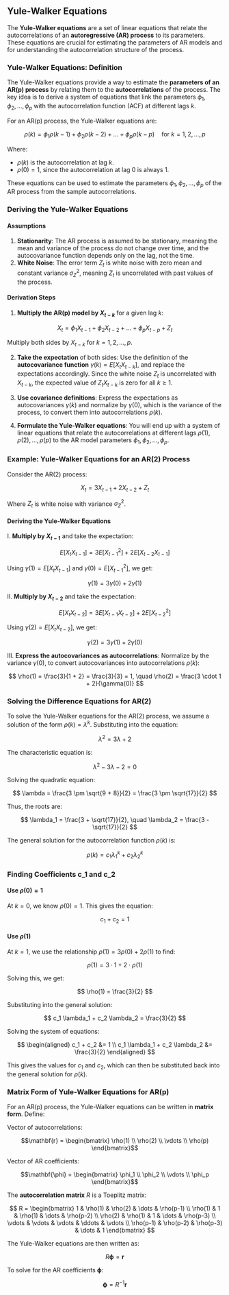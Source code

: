 ## Yule-Walker Equations

The **Yule-Walker equations** are a set of linear equations that relate the autocorrelations of an **autoregressive (AR) process** to its parameters. These equations are crucial for estimating the parameters of AR models and for understanding the autocorrelation structure of the process.

### Yule-Walker Equations: Definition

The Yule-Walker equations provide a way to estimate the **parameters of an AR(p) process** by relating them to the **autocorrelations** of the process. The key idea is to derive a system of equations that link the parameters $\phi_1, \phi_2, \dots, \phi_p$ with the autocorrelation function (ACF) at different lags $k$.

For an AR(p) process, the Yule-Walker equations are:

$$
\rho(k) = \phi_1 \rho(k-1) + \phi_2 \rho(k-2) + \dots + \phi_p \rho(k-p) \quad \text{for } k = 1, 2, \dots, p
$$

Where:

- $\rho(k)$ is the autocorrelation at lag $k$.
- $\rho(0) = 1$, since the autocorrelation at lag 0 is always 1.

These equations can be used to estimate the parameters $\phi_1, \phi_2, \dots, \phi_p$ of the AR process from the sample autocorrelations.

### Deriving the Yule-Walker Equations

#### Assumptions

1. **Stationarity**: The AR process is assumed to be stationary, meaning the mean and variance of the process do not change over time, and the autocovariance function depends only on the lag, not the time.
2. **White Noise**: The error term $Z_t$ is white noise with zero mean and constant variance $\sigma_Z^2$, meaning $Z_t$ is uncorrelated with past values of the process.

#### Derivation Steps

1. **Multiply the AR(p) model by $X_{t-k}$** for a given lag $k$:

$$
X_t = \phi_1 X_{t-1} + \phi_2 X_{t-2} + \dots + \phi_p X_{t-p} + Z_t
$$

Multiply both sides by $X_{t-k}$ for $k = 1, 2, \dots, p$.

2. **Take the expectation** of both sides: Use the definition of the **autocovariance function** $\gamma(k) = E[X_t X_{t-k}]$, and replace the expectations accordingly. Since the white noise $Z_t$ is uncorrelated with $X_{t-k}$, the expected value of $Z_t X_{t-k}$ is zero for all $k \geq 1$.

3. **Use covariance definitions**: Express the expectations as autocovariances $\gamma(k)$ and normalize by $\gamma(0)$, which is the variance of the process, to convert them into autocorrelations $\rho(k)$.

4. **Formulate the Yule-Walker equations**: You will end up with a system of linear equations that relate the autocorrelations at different lags $\rho(1), \rho(2), \dots, \rho(p)$ to the AR model parameters $\phi_1, \phi_2, \dots, \phi_p$.

### Example: Yule-Walker Equations for an AR(2) Process

Consider the AR(2) process:

$$
X_t = 3 X_{t-1} + 2 X_{t-2} + Z_t
$$

Where $Z_t$ is white noise with variance $\sigma_Z^2$.

#### Deriving the Yule-Walker Equations

I. **Multiply by $X_{t-1}$** and take the expectation:

$$
E[X_t X_{t-1}] = 3 E[X_{t-1}^2] + 2 E[X_{t-2} X_{t-1}]
$$

Using $\gamma(1) = E[X_t X_{t-1}]$ and $\gamma(0) = E[X_{t-1}^2]$, we get:

$$
\gamma(1) = 3 \gamma(0) + 2 \gamma(1)
$$

II. **Multiply by $X_{t-2}$** and take the expectation:

$$
E[X_t X_{t-2}] = 3 E[X_{t-1} X_{t-2}] + 2 E[X_{t-2}^2]
$$

Using $\gamma(2) = E[X_t X_{t-2}]$, we get:

$$
\gamma(2) = 3 \gamma(1) + 2 \gamma(0)
$$

III. **Express the autocovariances as autocorrelations**: Normalize by the variance $\gamma(0)$, to convert autocovariances into autocorrelations $\rho(k)$:

$$
\rho(1) = \frac{3}{1 + 2} = \frac{3}{3} = 1, \quad \rho(2) = \frac{3 \cdot 1 + 2}{\gamma(0)}
$$

### Solving the Difference Equations for AR(2)

To solve the Yule-Walker equations for the AR(2) process, we assume a solution of the form $\rho(k) = \lambda^k$. Substituting into the equation:

$$
\lambda^2 = 3 \lambda + 2
$$

The characteristic equation is:

$$
\lambda^2 - 3 \lambda - 2 = 0
$$

Solving the quadratic equation:

$$
\lambda = \frac{3 \pm \sqrt{9 + 8}}{2} = \frac{3 \pm \sqrt{17}}{2}
$$

Thus, the roots are:

$$
\lambda_1 = \frac{3 + \sqrt{17}}{2}, \quad \lambda_2 = \frac{3 - \sqrt{17}}{2}
$$

The general solution for the autocorrelation function $\rho(k)$ is:

$$
\rho(k) = c_1 \lambda_1^k + c_2 \lambda_2^k
$$

### Finding Coefficients c_1 and c_2

#### Use $\rho(0) = 1$

At $k = 0$, we know $\rho(0) = 1$. This gives the equation:

$$
c_1 + c_2 = 1
$$

#### Use $\rho(1)$

At $k = 1$, we use the relationship $\rho(1) = 3 \rho(0) + 2 \rho(1)$ to find:

$$
\rho(1) = 3 \cdot 1 + 2 \cdot \rho(1)
$$

Solving this, we get:

$$
\rho(1) = \frac{3}{2}
$$

Substituting into the general solution:

$$
c_1 \lambda_1 + c_2 \lambda_2 = \frac{3}{2}
$$

Solving the system of equations:

$$
\begin{aligned}
c_1 + c_2 &= 1 \\
c_1 \lambda_1 + c_2 \lambda_2 &= \frac{3}{2}
\end{aligned}
$$

This gives the values for $c_1$ and $c_2$, which can then be substituted back into the general solution for $\rho(k)$.

### Matrix Form of Yule-Walker Equations for AR(p)

For an AR(p) process, the Yule-Walker equations can be written in **matrix form**. Define:

Vector of autocorrelations:

$$\mathbf{r} = \begin{bmatrix} \rho(1) \\ \rho(2) \\ \vdots \\ \rho(p) \end{bmatrix}$$ 

Vector of AR coefficients:

$$\mathbf{\phi} = \begin{bmatrix} \phi_1 \\ \phi_2 \\ \vdots \\ \phi_p \end{bmatrix}$$

The **autocorrelation matrix** $R$ is a Toeplitz matrix:

$$
R = \begin{bmatrix}
1 & \rho(1) & \rho(2) & \dots & \rho(p-1) \\
\rho(1) & 1 & \rho(1) & \dots & \rho(p-2) \\
\rho(2) & \rho(1) & 1 & \dots & \rho(p-3) \\
\vdots & \vdots & \vdots & \ddots & \vdots \\
\rho(p-1) & \rho(p-2) & \rho(p-3) & \dots & 1
\end{bmatrix}
$$

The Yule-Walker equations are then written as:

$$
R \mathbf{\phi} = \mathbf{r}
$$

To solve for the AR coefficients $\mathbf{\phi}$:

$$
\mathbf{\phi} = R^{-1} \mathbf{r}
$$
